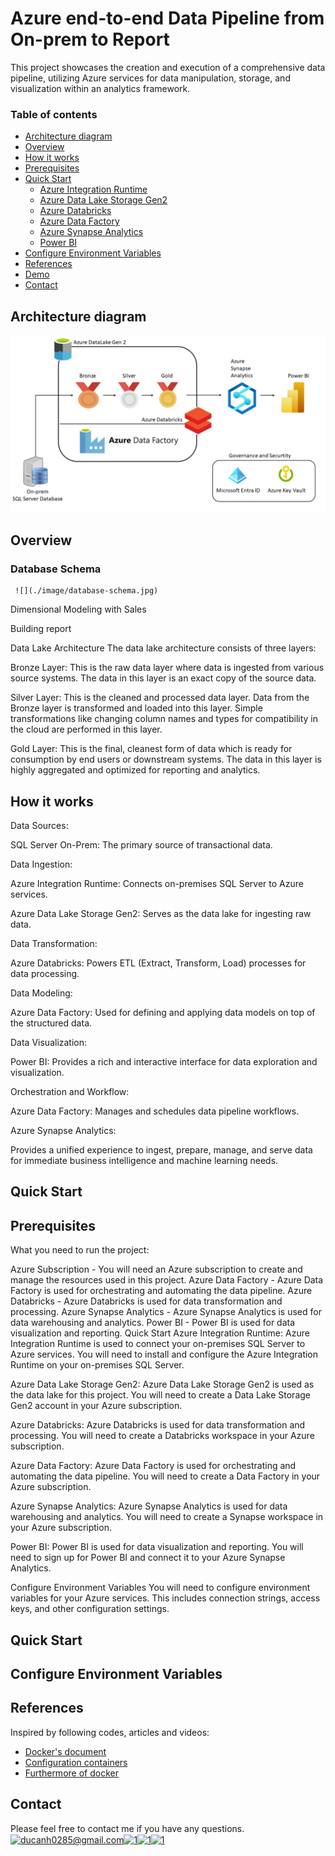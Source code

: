 # Azure end-to-end Data Pipeline from On-prem to Report 

This project showcases the creation and execution of a comprehensive data pipeline, utilizing Azure services for data manipulation, storage, and visualization within an analytics framework.

### Table of contents

* [Architecture diagram](#architecture-diagram)
* [Overview](#overview)
* [How it works](#how-it-works)
* [Prerequisites](#prerequisites)
* [Quick Start](#quick-start)
    * [Azure Integration Runtime](#azure-integration-runtime)
    * [Azure Data Lake Storage Gen2](#azure-datalake)
    * [Azure Databricks](#azzure-databrick)
    * [Azure Data Factory](#azure-data-factory)
    * [Azure Synapse Analytics](#azure-synapse-analytics)
    * [Power BI](#power-bi)
* [Configure Environment Variables](#configure-environment-variables)
* [References](#references)
* [Demo](#demo)
* [Contact](#contact)

## Architecture diagram

![](./image/architecture.jpg)

## Overview

### Database Schema
     ![](./image/database-schema.jpg)


Dimensional Modeling with Sales


Building report


Data Lake Architecture
The data lake architecture consists of three layers:

Bronze Layer:
This is the raw data layer where data is ingested from various source systems. The data in this layer is an exact copy of the source data.

Silver Layer:
This is the cleaned and processed data layer. Data from the Bronze layer is transformed and loaded into this layer. Simple transformations like changing column names and types for compatibility in the cloud are performed in this layer.

Gold Layer:
This is the final, cleanest form of data which is ready for consumption by end users or downstream systems. The data in this layer is highly aggregated and optimized for reporting and analytics.

## How it works
Data Sources:

SQL Server On-Prem: The primary source of transactional data.

Data Ingestion:

Azure Integration Runtime: Connects on-premises SQL Server to Azure services.

Azure Data Lake Storage Gen2: Serves as the data lake for ingesting raw data.

Data Transformation:

Azure Databricks: Powers ETL (Extract, Transform, Load) processes for data processing.

Data Modeling:

Azure Data Factory: Used for defining and applying data models on top of the structured data.

Data Visualization:

Power BI: Provides a rich and interactive interface for data exploration and visualization.

Orchestration and Workflow:

Azure Data Factory: Manages and schedules data pipeline workflows.

Azure Synapse Analytics:

Provides a unified experience to ingest, prepare, manage, and serve data for immediate business intelligence and machine learning needs.




## Quick Start


  
## Prerequisites
What you need to run the project:

Azure Subscription - You will need an Azure subscription to create and manage the resources used in this project.
Azure Data Factory - Azure Data Factory is used for orchestrating and automating the data pipeline.
Azure Databricks - Azure Databricks is used for data transformation and processing.
Azure Synapse Analytics - Azure Synapse Analytics is used for data warehousing and analytics.
Power BI - Power BI is used for data visualization and reporting.
Quick Start
Azure Integration Runtime:
Azure Integration Runtime is used to connect your on-premises SQL Server to Azure services. You will need to install and configure the Azure Integration Runtime on your on-premises SQL Server.

Azure Data Lake Storage Gen2:
Azure Data Lake Storage Gen2 is used as the data lake for this project. You will need to create a Data Lake Storage Gen2 account in your Azure subscription.

Azure Databricks:
Azure Databricks is used for data transformation and processing. You will need to create a Databricks workspace in your Azure subscription.

Azure Data Factory:
Azure Data Factory is used for orchestrating and automating the data pipeline. You will need to create a Data Factory in your Azure subscription.

Azure Synapse Analytics:
Azure Synapse Analytics is used for data warehousing and analytics. You will need to create a Synapse workspace in your Azure subscription.

Power BI:
Power BI is used for data visualization and reporting. You will need to sign up for Power BI and connect it to your Azure Synapse Analytics.

Configure Environment Variables
You will need to configure environment variables for your Azure services. This includes connection strings, access keys, and other configuration settings.

## Quick Start 

## Configure Environment Variables


## References
Inspired by following codes, articles and videos:

* [Docker's document](https://www.linkedin.com/pulse/dockerizing-hadoop-hive-spark-sqoop-job-thomas/)
* [Configuration containers](https://www.linkedin.com/pulse/dockerizing-hadoop-hive-spark-sqoop-job-thomas/)
* [Furthermore of docker](https://docs.docker.com/desktop/networking/)


## Contact
Please feel free to contact me if you have any questions.
<a href="https://ducanh0285@gmail.com" target="blank"><img align="center" src="https://img.icons8.com/color/48/000000/gmail--v2.png" alt="ducanh0285@gmail.com" height="30" width="40" /></a><a href="https://www.facebook.com/ducanh.pp" target="blank"><img align="center" src="https://raw.githubusercontent.com/rahuldkjain/github-profile-readme-generator/master/src/images/icons/Social/facebook.svg" alt="1" height="30" width="40" /></a><a href="https://twitter.com/Ducann02Nguyen" target="blank"><img align="center" src="https://raw.githubusercontent.com/rahuldkjain/github-profile-readme-generator/master/src/images/icons/Social/twitter.svg" alt="1" height="30" width="40" /></a><a href="https://www.linkedin.com/in/ducanhnt/" target="blank"><img align="center" src="https://raw.githubusercontent.com/rahuldkjain/github-profile-readme-generator/master/src/images/icons/Social/linked-in-alt.svg" alt="1" height="30" width="40" /></a>